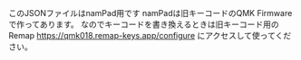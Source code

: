 このJSONファイルはnamPad用です
namPadは旧キーコードのQMK Firmwareで作ってあります。
なのでキーコードを書き換えるときは旧キーコード用のRemap https://qmk018.remap-keys.app/configure にアクセスして使ってください。
